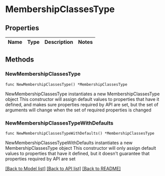 # MembershipClassesType

## Properties

Name | Type | Description | Notes
------------ | ------------- | ------------- | -------------

## Methods

### NewMembershipClassesType

`func NewMembershipClassesType() *MembershipClassesType`

NewMembershipClassesType instantiates a new MembershipClassesType object
This constructor will assign default values to properties that have it defined,
and makes sure properties required by API are set, but the set of arguments
will change when the set of required properties is changed

### NewMembershipClassesTypeWithDefaults

`func NewMembershipClassesTypeWithDefaults() *MembershipClassesType`

NewMembershipClassesTypeWithDefaults instantiates a new MembershipClassesType object
This constructor will only assign default values to properties that have it defined,
but it doesn't guarantee that properties required by API are set


[[Back to Model list]](../README.md#documentation-for-models) [[Back to API list]](../README.md#documentation-for-api-endpoints) [[Back to README]](../README.md)


